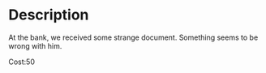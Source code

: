# Description

At the bank, we received some strange document. Something seems to be wrong with him.

Cost:50
